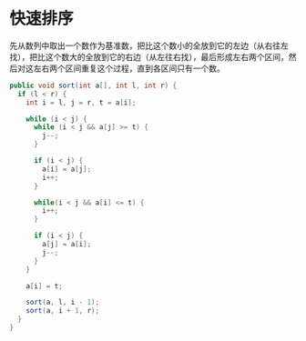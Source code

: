 # 快速排序

先从数列中取出一个数作为基准数，把比这个数小的全放到它的左边（从右往左找），把比这个数大的全放到它的右边（从左往右找），最后形成左右两个区间，然后对这左右两个区间重复这个过程，直到各区间只有一个数。

```java
public void sort(int a[], int l, int r) {
  if (l < r) {
    int i = l, j = r, t = a[i];

    while (i < j) {
      while (i < j && a[j] >= t) {
        j--;
      }

      if (i < j) {
        a[i] = a[j];
        i++;
      }

      while(i < j && a[i] <= t) {
        i++;
      }

      if (i < j) {
        a[j] = a[i];
        j--;
      }
    }

    a[i] = t;

    sort(a, l, i - 1);
    sort(a, i + 1, r);
  }
}
```
